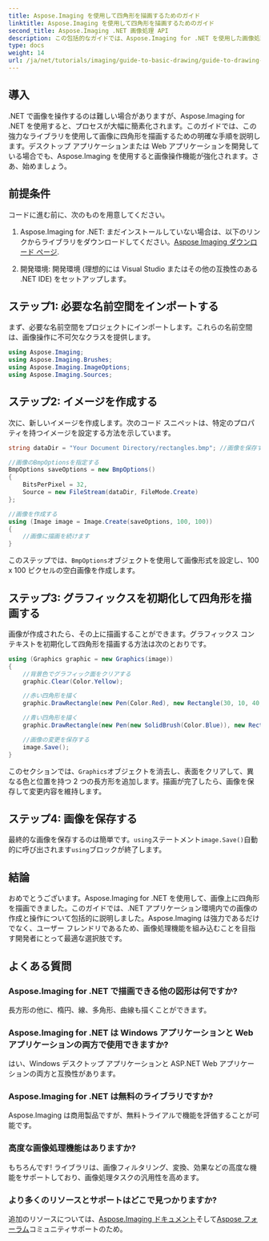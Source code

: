 ```yaml
---
title: Aspose.Imaging を使用して四角形を描画するためのガイド
linktitle: Aspose.Imaging を使用して四角形を描画するためのガイド
second_title: Aspose.Imaging .NET 画像処理 API
description: この包括的なガイドでは、Aspose.Imaging for .NET を使用した画像処理のパワーを解き放ちます。特に、カスタマイズされた色とサイズで四角形を描画することに焦点を当てて、画像の作成および操作方法を学習します。
type: docs
weight: 14
url: /ja/net/tutorials/imaging/guide-to-basic-drawing/guide-to-drawing-rectangle/
---
```

## 導入

.NET で画像を操作するのは難しい場合がありますが、Aspose.Imaging for .NET を使用すると、プロセスが大幅に簡素化されます。このガイドでは、この強力なライブラリを使用して画像に四角形を描画するための明確な手順を説明します。デスクトップ アプリケーションまたは Web アプリケーションを開発している場合でも、Aspose.Imaging を使用すると画像操作機能が強化されます。さあ、始めましょう。

## 前提条件

コードに進む前に、次のものを用意してください。

1.  Aspose.Imaging for .NET: まだインストールしていない場合は、以下のリンクからライブラリをダウンロードしてください。[Aspose Imaging ダウンロード ページ](https://releases.aspose.com/imaging/net/).

2. 開発環境: 開発環境 (理想的には Visual Studio またはその他の互換性のある .NET IDE) をセットアップします。

## ステップ1: 必要な名前空間をインポートする

まず、必要な名前空間をプロジェクトにインポートします。これらの名前空間は、画像操作に不可欠なクラスを提供します。

```csharp
using Aspose.Imaging;
using Aspose.Imaging.Brushes;
using Aspose.Imaging.ImageOptions;
using Aspose.Imaging.Sources;
```

## ステップ2: イメージを作成する

次に、新しいイメージを作成します。次のコード スニペットは、特定のプロパティを持つイメージを設定する方法を示しています。

```csharp
string dataDir = "Your Document Directory/rectangles.bmp"; //画像を保存するパス

//画像のBmpOptionsを指定する
BmpOptions saveOptions = new BmpOptions()
{
    BitsPerPixel = 32,
    Source = new FileStream(dataDir, FileMode.Create)
};

//画像を作成する
using (Image image = Image.Create(saveOptions, 100, 100))
{
    //画像に描画を続けます
}
```

このステップでは、`BmpOptions`オブジェクトを使用して画像形式を設定し、100 x 100 ピクセルの空白画像を作成します。

## ステップ3: グラフィックスを初期化して四角形を描画する

画像が作成されたら、その上に描画することができます。グラフィックス コンテキストを初期化して四角形を描画する方法は次のとおりです。

```csharp
using (Graphics graphic = new Graphics(image))
{
    //背景色でグラフィック面をクリアする
    graphic.Clear(Color.Yellow);

    //赤い四角形を描く
    graphic.DrawRectangle(new Pen(Color.Red), new Rectangle(30, 10, 40, 80));

    //青い四角形を描く
    graphic.DrawRectangle(new Pen(new SolidBrush(Color.Blue)), new Rectangle(10, 30, 80, 40));

    //画像の変更を保存する
    image.Save();
}
```

このセクションでは、`Graphics`オブジェクトを消去し、表面をクリアして、異なる色と位置を持つ 2 つの長方形を追加します。描画が完了したら、画像を保存して変更内容を維持します。

## ステップ4: 画像を保存する

最終的な画像を保存するのは簡単です。`using`ステートメント`image.Save()`自動的に呼び出されます`using`ブロックが終了します。

## 結論

おめでとうございます。Aspose.Imaging for .NET を使用して、画像上に四角形を描画できました。このガイドでは、.NET アプリケーション環境内での画像の作成と操作について包括的に説明しました。Aspose.Imaging は強力であるだけでなく、ユーザー フレンドリであるため、画像処理機能を組み込むことを目指す開発者にとって最適な選択肢です。

## よくある質問

### Aspose.Imaging for .NET で描画できる他の図形は何ですか?
長方形の他に、楕円、線、多角形、曲線も描くことができます。

### Aspose.Imaging for .NET は Windows アプリケーションと Web アプリケーションの両方で使用できますか?
はい、Windows デスクトップ アプリケーションと ASP.NET Web アプリケーションの両方と互換性があります。

### Aspose.Imaging for .NET は無料のライブラリですか?
Aspose.Imaging は商用製品ですが、無料トライアルで機能を評価することが可能です。

### 高度な画像処理機能はありますか?
もちろんです! ライブラリは、画像フィルタリング、変換、効果などの高度な機能をサポートしており、画像処理タスクの汎用性を高めます。

### より多くのリソースとサポートはどこで見つかりますか?
追加のリソースについては、[Aspose.Imaging ドキュメント](https://reference.aspose.com/imaging/net/)そして[Aspose フォーラム](https://forum.aspose.com/)コミュニティサポートのため。